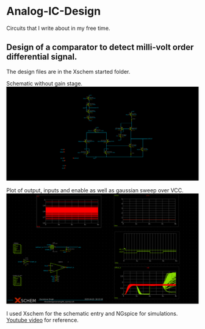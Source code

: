 # Analog-IC-Design
Circuits that I write about in my free time.

## Design of a comparator to detect milli-volt order differential signal.
The design files are in the Xschem started folder.

Schematic without gain stage.
![Diagram](assets/opamp.png)

Plot of output, inputs and enable as well as gaussian sweep over VCC.
![Diagram](assets/plot_without_gain_stage.png)

I used Xschem for the schematic entry and NGspice for simulations. [Youtube video](https://youtu.be/q3ZcpSkVVuc?si=RzX4Z9Q1VjEWSuFB) for reference.
